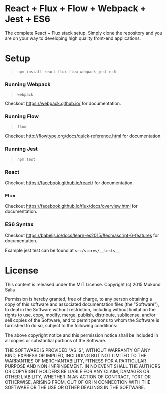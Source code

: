 # React + Flux + Flow + Webpack + Jest + ES6
The complete React + Flux stack setup. Simply clone the repository and you are on your way to developing high quality front-end applications.

# Setup
> `npm install react-flux-flow-webpack-jest-es6`

### Running Webpack
> `webpack`

Checkout https://webpack.github.io/ for documentation.

### Running Flow
> `flow`

Checkout http://flowtype.org/docs/quick-reference.html for documentation.

### Running Jest
> `npm test`

### React
Checkout https://facebook.github.io/react/ for documentation.

### Flux
Checkout https://facebook.github.io/flux/docs/overview.html for documentation.

### ES6 Syntax
Checkout https://babeljs.io/docs/learn-es2015/#ecmascript-6-features for documentation.

Example jest test can be found at `src/stores/__tests__`

# License
This content is released under the MIT License. Copyright (c) 2015 Mukund Salia

Permission is hereby granted, free of charge, to any person obtaining a copy
of this software and associated documentation files (the "Software"), to deal
in the Software without restriction, including without limitation the rights
to use, copy, modify, merge, publish, distribute, sublicense, and/or sell
copies of the Software, and to permit persons to whom the Software is
furnished to do so, subject to the following conditions:

The above copyright notice and this permission notice shall be included in
all copies or substantial portions of the Software.

THE SOFTWARE IS PROVIDED "AS IS", WITHOUT WARRANTY OF ANY KIND, EXPRESS OR
IMPLIED, INCLUDING BUT NOT LIMITED TO THE WARRANTIES OF MERCHANTABILITY,
FITNESS FOR A PARTICULAR PURPOSE AND NON-INFRINGEMENT. IN NO EVENT SHALL THE
AUTHORS OR COPYRIGHT HOLDERS BE LIABLE FOR ANY CLAIM, DAMAGES OR OTHER
LIABILITY, WHETHER IN AN ACTION OF CONTRACT, TORT OR OTHERWISE, ARISING FROM,
OUT OF OR IN CONNECTION WITH THE SOFTWARE OR THE USE OR OTHER DEALINGS IN
THE SOFTWARE.
